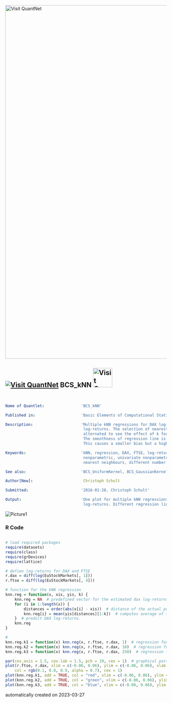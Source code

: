 [<img src="https://github.com/QuantLet/Styleguide-and-FAQ/blob/master/pictures/banner.png" width="1100" alt="Visit QuantNet">](http://quantlet.de/)

## [<img src="https://github.com/QuantLet/Styleguide-and-FAQ/blob/master/pictures/qloqo.png" alt="Visit QuantNet">](http://quantlet.de/) **BCS_kNN** [<img src="https://github.com/QuantLet/Styleguide-and-FAQ/blob/master/pictures/QN2.png" width="60" alt="Visit QuantNet 2.0">](http://quantlet.de/)

```yaml


Name of Quantlet:                'BCS_kNN'

Published in:                    'Basic Elements of Computational Statistics'

Description:                     'Multiple kNN regressions for DAX log-returns on FTSE
                                  log-returns. The selection of nearest neighbours k is
                                  alternated to see the effect of k for the regression curves.
                                  The smoothness of regression line is less smooth with a smaller k.
                                  This causes a smaller bias but a higher variance.'

Keywords:                        'kNN, regression, DAX, FTSE, log-returns, estimation, plot,
                                  nonparametric, univariate nonparametric regression, uniform,
                                  nearest neighbours, different number of nearest neighbours'

See also:                        'BCS_UniformKernel, BCS_GaussianKernel'

Author[New]:                      Christoph Schult

Submitted:                       '2016-01-28, Christoph Schult'

Output:                          'One plot for multiple kNN regressions of the DAX log-returns on FTSE
                                  log-returns. Different regression lines correspond to different k.'

```

![Picture1](BCS_kNN.png)

### R Code
```r

# load required packages
require(datasets)
require(class)
require(grDevices)
require(lattice)

# defien log-returns for DAX and FTSE
r.dax = diff(log(EuStockMarkets[, 1]))
r.ftse = diff(log(EuStockMarkets[, 4]))

# function for the kNN regression
knn.reg = function(x, xis, yis, k) {
    knn.reg = NA  # predefined vector for the estimated dax log-returns
    for (i in 1:length(x)) {
        distances = order(abs(x[i] - xis))  # distance of the actual point xis to the evaluated point x[i]
        knn.reg[i] = mean(yis[distances][1:k])  # computes average of the selected k-nearest neighbours to 
    }  # predict DAX log-returns.
    knn.reg
}

# 
knn.reg.k1 = function(x) knn.reg(x, r.ftse, r.dax, 1)  # regression function for k = 1
knn.reg.k2 = function(x) knn.reg(x, r.ftse, r.dax, 10)  # regression function for k = 10
knn.reg.k3 = function(x) knn.reg(x, r.ftse, r.dax, 250)  # regression function for k = 250

par(cex.axis = 1.5, cex.lab = 1.5, pch = 19, cex = 1)  # graphical parameters
plot(r.ftse, r.dax, xlim = c(-0.06, 0.06), ylim = c(-0.06, 0.06), xlab = "FTSE log-returns", ylab = "DAX log-returns", 
    col = rgb(0.1, 0.8, 0.9, alpha = 0.7), cex = 1)
plot(knn.reg.k1, add = TRUE, col = "red", xlim = c(-0.06, 0.06), ylim = c(-0.06, 0.06), type = "l", lwd = 2)
plot(knn.reg.k2, add = TRUE, col = "green", xlim = c(-0.06, 0.06), ylim = c(-0.06, 0.06), type = "l", lwd = 2)
plot(knn.reg.k3, add = TRUE, col = "blue", xlim = c(-0.06, 0.06), ylim = c(-0.06, 0.06), type = "l", lwd = 2)
```

automatically created on 2023-03-27